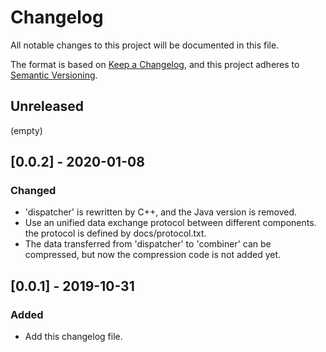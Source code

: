 # Changelog

All notable changes to this project will be documented in this file.

The format is based on [Keep a Changelog](https://keepachangelog.com/en/1.0.0/),
and this project adheres to [Semantic Versioning](https://semver.org/spec/v2.0.0.html).

## Unreleased

(empty)

## [0.0.2] - 2020-01-08

### Changed

- 'dispatcher' is rewritten by C++, and the Java version is removed.
- Use an unified data exchange protocol between different components. the protocol is defined by docs/protocol.txt.
- The data transferred from 'dispatcher' to 'combiner' can be compressed, but now the compression code is not added yet.

## [0.0.1] - 2019-10-31

### Added

- Add this changelog file.
